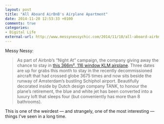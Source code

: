 ```yaml
---
layout: post
title: "All Aboard AirBnB's Airplane Apartment"
date: 2014-11-20 12:53:33 +0100
comments: true
categories: 
- Digital Life
external-url: http://www.messynessychic.com/2014/11/18/all-aboard-airbnbs-airplane-apartment/
---
```


Messy Nessy: 

> As part of Airbnb’s “Night At” campaign, the company giving away the chance to stay in [this 366m², 116 window KLM airplane](https://www.airbnb.com/rooms/4516821). Three dates are up for grabs this month to stay in the recently decommissioned aircraft that had crossed globe 3675 times and now sits beside the runway of Amsterdam’s bustling Schiphol airport. Beautifully decorated inside by Dutch design company TANK, to honour the plane’s retirement, the blue and white jet has been converted into a luxury loft that sleeps four (but conveniently has more than 8 bathrooms).

This is one of the weirdest — and strangely, one of the most interesting — things I've seen in a long time.